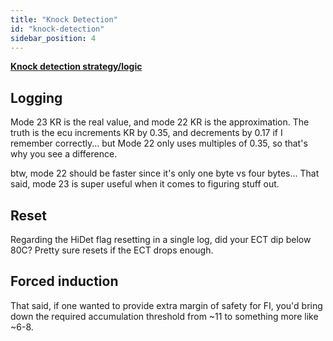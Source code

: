 ```yaml
---
title: "Knock Detection"
id: "knock-detection"
sidebar_position: 4
---
```


[**Knock detection strategy/logic**](https://github.com/speepsio/romdrop/wiki/Knock-Detection-Logic)

## **Logging**

Mode 23 KR is the real value, and mode 22 KR is the approximation. The truth is the ecu increments KR by 0.35, and decrements by 0.17 if I remember correctly... but Mode 22 only uses multiples of 0.35, so that's why you see a difference.

btw, mode 22 should be faster since it's only one byte vs four bytes... That said, mode 23 is super useful when it comes to figuring stuff out.

## **Reset**

Regarding the HiDet flag resetting in a single log, did your ECT dip below 80C? Pretty sure resets if the ECT drops enough.

## **Forced induction**

That said, if one wanted to provide extra margin of safety for FI, you'd bring down the required accumulation threshold from ~11 to something more like ~6-8.
